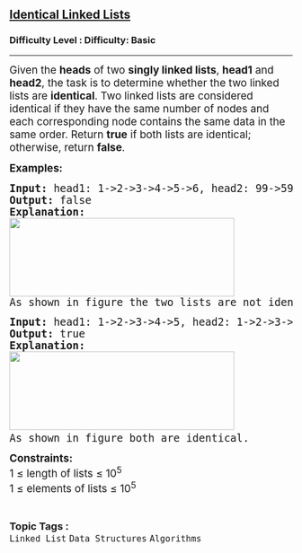 <h2><a href="https://www.geeksforgeeks.org/problems/identical-linked-lists/1?page=1&category=Linked%20List&difficulty=Basic&sortBy=submissions">Identical Linked Lists</a></h2><h3>Difficulty Level : Difficulty: Basic</h3><hr><div class="problems_problem_content__Xm_eO"><p data-pm-slice="0 0 []"><span style="font-size: 14pt;">Given the <strong>heads</strong> of two <strong>singly linked lists</strong>, <strong>head1</strong> and <strong>head2</strong>, the task is to determine whether the two linked lists are <strong>identical</strong>. Two linked lists are considered identical if they have the same number of nodes and each corresponding node contains the same data in the same order. Return <strong>true</strong> if both lists are identical; otherwise, return <strong>false</strong>.</span></p>
<p><span style="font-size: 14pt;"><strong>Examples:</strong></span></p>
<pre><span style="font-size: 14pt;"><strong>Input: </strong>head1: 1-&gt;2-&gt;3-&gt;4-&gt;5-&gt;6, head2: 99-&gt;59-&gt;42-&gt;20
<strong>Output: </strong>false<br><strong>Explanation:<br><img src="https://media.geeksforgeeks.org/img-practice/prod/addEditProblem/700585/Web/Other/blobid0_1719550109.png" width="400" height="140"><br></strong>As shown in figure the two lists are not identical.</span></pre>
<pre><span style="font-size: 14pt;"><strong>Input: </strong>head1: 1-&gt;2-&gt;3-&gt;4-&gt;5, head2: 1-&gt;2-&gt;3-&gt;4-&gt;5
<strong>Output: </strong>true<br><strong>Explanation: <br></strong><img src="https://media.geeksforgeeks.org/img-practice/prod/addEditProblem/700585/Web/Other/blobid2_1719550498.png" width="400" height="140"> </span><br><span style="font-size: 14pt;">As shown in figure both are identical.</span></pre>
<p><span style="font-size: 14pt;"><strong>Constraints:</strong><br>1 ≤ length of lists ≤ 10<sup>5</sup><sup><br></sup><span style="font-family: -apple-system, BlinkMacSystemFont, 'Segoe UI', Roboto, Oxygen, Ubuntu, Cantarell, 'Open Sans', 'Helvetica Neue', sans-serif;">1 ≤ elements of lists ≤ 10<sup>5</sup></span></span></p></div><br><p><span style=font-size:18px><strong>Topic Tags : </strong><br><code>Linked List</code>&nbsp;<code>Data Structures</code>&nbsp;<code>Algorithms</code>&nbsp;